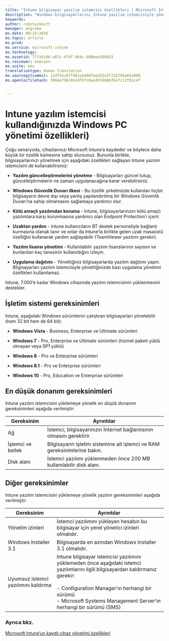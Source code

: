 ```yaml
---
title: "Intune bilgisayar yazılım istemcisi özellikleri | Microsoft Intune"
description: "Windows bilgisayarlarını Intune yazılım istemcisiyle yönetirken sağlanan Intune özelliklerini öğrenin."
keywords: 
author: robstackmsft
manager: angrobe
ms.date: 08/25/2016
ms.topic: article
ms.prod: 
ms.service: microsoft-intune
ms.technology: 
ms.assetid: 77fa5c66-a87c-47df-964c-800eea509b33
ms.reviewer: owenyen
ms.suite: ems
translationtype: Human Translation
ms.sourcegitcommit: 12d75bc67fd61a2e807eed2543f21b756a65a900
ms.openlocfilehash: 3066ef98c0a1df6fc0ae455860635e7c12f82c4f


---
```


# Intune yazılım istemcisi kullandığınızda Windows PC yönetimi özellikleri)
Çoğu senaryoda, cihazlarınızı Microsoft Intune’a kaydeder ve böylece daha büyük bir özellik kümesine sahip olursunuz. Bununla birlikte, bilgisayarlarınızı yönetmek için aşağıdaki özellikleri sağlayan Intune yazılım istemcisini de kullanabilirsiniz:

-   **Yazılım güncelleştirmelerini yönetme** - Bilgisayarları güncel tutup, güncelleştirmelerin ne zaman uygulanacağına karar verebilirsiniz.

-   **Windows Güvenlik Duvarı ilkesi** - Bu özellik şirketinizde kullanılan hiçbir bilgisayarın devre dışı veya yanlış yapılandırılmış bir Windows Güvenlik Duvarı’na sahip olmamasını sağlamaya yardımcı olur.

-   **Kötü amaçlı yazılımdan koruma** - Intune, bilgisayarlarınızın kötü amaçlı yazılımlara karşı korunmasına yardımcı olan Endpoint Protection’ı içerir.

-   **Uzaktan yardım** - Intune kullanıcıların BT destek personeliyle bağlantı kurmasına olanak tanır ve onlar da Intune’la birlikte gelen uzak masaüstü özelliğini kullanarak yardım sağlayabilir (TeamViewer yazılımı gerekir).

-   **Yazılım lisansı yönetimi** - Kullanılabilir yazılım lisanslarının sayısını ve bunlardan kaç tanesinin kullanıldığını izleyin.
-   **Uygulama dağıtımı** - Yönettiğiniz bilgisayarlarda yazılım dağıtımı yapın. Bilgisayarları yazılım istemcisiyle yönettiğinizde bazı uygulama yönetimi özellikleri kullanılamaz.


Intune, 7.000’e kadar Windows cihazında yazılım istemcisinin yüklenmesini destekler.

## İşletim sistemi gereksinimleri
Intune, aşağıdaki Windows sürümlerini çalıştıran bilgisayarları yönetebilir (hem 32 bit hem de 64 bit):


-   **Windows Vista** - Business, Enterprise ve Ultimate sürümleri

-   **Windows 7** - Pro, Enterprise ve Ultimate sürümleri (hizmet paketi yüklü olmayan veya SP1 yüklü)

-   **Windows 8** - Pro ve Enterprise sürümleri

-   **Windows 8.1** - Pro ve Enterprise sürümleri

- **Windows 10** - Pro, Education ve Enterprise sürümleri


## En düşük donanım gereksinimleri
Intune yazılım istemcisini yüklemeye yönelik en düşük donanım gereksinimleri aşağıda verilmiştir:

|Gereksinim|Ayrıntılar|
|---------------|--------------------|
|Ağ|İstemci, bilgisayarınızın İnternet bağlantısının olmasını gerektirir.|
|İşlemci ve bellek|Bilgisayarın işletim sistemine ait işlemci ve RAM gereksinimlerine bakın.|
|Disk alanı|İstemci yazılımı yüklenmeden önce 200 MB kullanılabilir disk alanı.|

## Diğer gereksinimler
Intune yazılım istemcisini yüklemeye yönelik yazılım gereksinimleri aşağıda verilmiştir:

|Gereksinim|Ayrıntılar|
|---------------|--------------------|
|Yönetim izinleri|İstemci yazılımını yükleyen hesabın bu bilgisayar için yerel yönetici izinleri olmalıdır.|
|Windows Installer 3.1|Bilgisayarda en azından Windows Installer 3.1 olmalıdır.|
|Uyumsuz istemci yazılımını kaldırma|Intune bilgisayar istemcisi yazılımını yüklemeden önce aşağıdaki istemci yazılımlarını ilgili bilgisayardan kaldırmanız gerekir:<br /><br />-   Configuration Manager’ın herhangi bir sürümü<br />-   Microsoft Systems Management Server’ın herhangi bir sürümü (SMS)|

### Ayrıca bkz.
[Microsoft Intune’un kayıtlı cihaz yönetimi özellikleri](./mobile-device-management-capabilities-in-microsoft-intune.md)



<!--HONumber=Aug16_HO4-->



